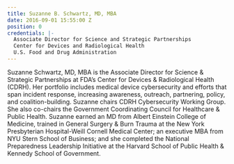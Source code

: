 ```yaml
---
title: Suzanne B. Schwartz, MD, MBA
date: 2016-09-01 15:55:00 Z
position: 0
credentials: |-
  Associate Director for Science and Strategic Partnerships
  Center for Devices and Radiological Health
  U.S. Food and Drug Administration
---
```


Suzanne Schwartz, MD, MBA is the Associate Director for Science & Strategic Partnerships at FDA’s Center for Devices & Radiological Health (CDRH). Her portfolio includes medical device cybersecurity and efforts that span incident response, increasing awareness, outreach, partnering, policy, and coalition-building. Suzanne chairs CDRH Cybersecurity Working Group. She also co-chairs the Government Coordinating Council for Healthcare & Public Health. Suzanne earned an MD from Albert Einstein College of Medicine, trained in General Surgery & Burn Trauma at the New York Presbyterian Hospital-Weill Cornell Medical Center; an executive MBA from NYU Stern School of Business; and she completed the National Preparedness Leadership Initiative at the Harvard School of Public Health & Kennedy School of Government.